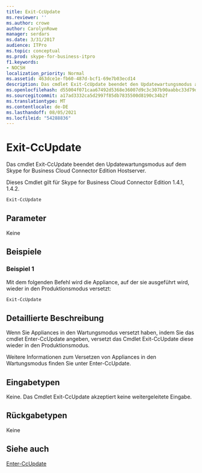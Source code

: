 ```yaml
---
title: Exit-CcUpdate
ms.reviewer: ''
ms.author: crowe
author: CarolynRowe
manager: serdars
ms.date: 3/31/2017
audience: ITPro
ms.topic: conceptual
ms.prod: skype-for-business-itpro
f1.keywords:
- NOCSH
localization_priority: Normal
ms.assetid: 463dce1e-fb60-487d-bcf1-69e7b03ecd14
description: Das cmdlet Exit-CcUpdate beendet den Updatewartungsmodus auf dem Skype for Business Cloud Connector Edition Hostserver.
ms.openlocfilehash: d55004f071caa67492d5368e36007d9c3c307b90aabbc33d79d1feeb4aa37356
ms.sourcegitcommit: a17ad3332ca5d2997f85db7835500d8190c34b2f
ms.translationtype: MT
ms.contentlocale: de-DE
ms.lasthandoff: 08/05/2021
ms.locfileid: "54288836"
---
```

# <a name="exit-ccupdate"></a>Exit-CcUpdate
 
Das cmdlet Exit-CcUpdate beendet den Updatewartungsmodus auf dem Skype for Business Cloud Connector Edition Hostserver. 
  
Dieses Cmdlet gilt für Skype for Business Cloud Connector Edition 1.4.1, 1.4.2. 
  
```powershell
Exit-CcUpdate
```

## <a name="parameters"></a>Parameter

Keine
  
## <a name="examples"></a>Beispiele
<a name="Examples"> </a>

### <a name="example-1"></a>Beispiel 1

Mit dem folgenden Befehl wird die Appliance, auf der sie ausgeführt wird, wieder in den Produktionsmodus versetzt: 
  
```powershell
Exit-CcUpdate
```

## <a name="detailed-description"></a>Detaillierte Beschreibung
<a name="DetailedDescription"> </a>

Wenn Sie Appliances in den Wartungsmodus versetzt haben, indem Sie das cmdlet Enter-CcUpdate angeben, versetzt das Cmdlet Exit-CcUpdate diese wieder in den Produktionsmodus. 
  
Weitere Informationen zum Versetzen von Appliances in den Wartungsmodus finden Sie unter Enter-CcUpdate.
  
## <a name="input-types"></a>Eingabetypen
<a name="InputTypes"> </a>

Keine. Das Cmdlet Exit-CcUpdate akzeptiert keine weitergeleitete Eingabe.
  
## <a name="return-types"></a>Rückgabetypen
<a name="ReturnTypes"> </a>

Keine 
  
## <a name="see-also"></a>Siehe auch
<a name="ReturnTypes"> </a>

[Enter-CcUpdate](enter-ccupdate.md)
  

